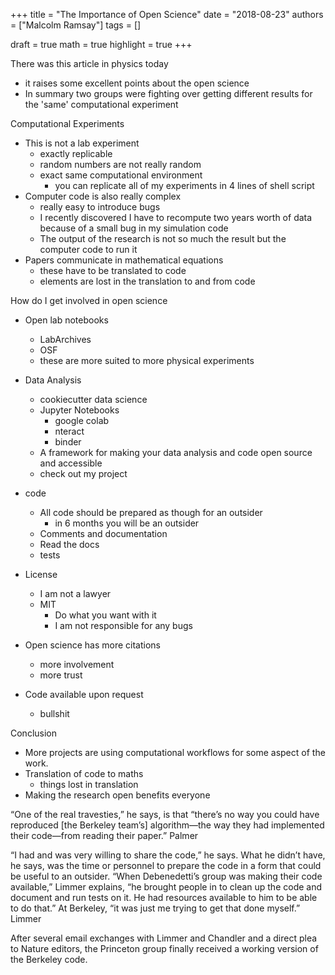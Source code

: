 +++
title = "The Importance of Open Science"
date = "2018-08-23"
authors = ["Malcolm Ramsay"]
tags = []

draft = true
math = true
highlight = true
+++

There was this article in physics today
- it raises some excellent points about the open science
- In summary two groups were fighting over getting different results for the
    'same' computational experiment

Computational Experiments
- This is not a lab experiment
    - exactly replicable
    - random numbers are not really random
    - exact same computational environment
        - you can replicate all of my experiments in 4 lines of shell script
- Computer code is also really complex
    - really easy to introduce bugs
    - I recently discovered I have to recompute two years worth of data because
        of a small bug in my simulation code
    - The output of the research is not so much the result but the computer
        code to run it
- Papers communicate in mathematical equations
    - these have to be translated to code
    - elements are lost in the translation to and from code

How do I get involved in open science
- Open lab notebooks
    - LabArchives
    - OSF
    - these are more suited to more physical experiments
- Data Analysis
    - cookiecutter data science
    - Jupyter Notebooks
        - google colab
        - nteract
        - binder
    - A framework for making your data analysis and code open source and
        accessible
    - check out my project
- code
    - All code should be prepared as though for an outsider
        - in 6 months you will be an outsider
    - Comments and documentation
    - Read the docs
    - tests
- License
    - I am not a lawyer
    - MIT
        - Do what you want with it
        - I am not responsible for any bugs
- Open science has more citations
    - more involvement
    - more trust


- Code available upon request
    - bullshit

Conclusion
- More projects are using computational workflows for some aspect of the work.
- Translation of code to maths
    - things lost in translation
- Making the research open benefits everyone





“One of the real travesties,” he says, is that “there’s no way you could have reproduced [the Berkeley team’s] algorithm—the way they had implemented their code—from reading their paper.” Palmer

 “I had and was very willing to share the code,” he says. What he didn’t have, he says, was the time or personnel to prepare the code in a form that could be useful to an outsider. “When Debenedetti’s group was making their code available,” Limmer explains, “he brought people in to clean up the code and document and run tests on it. He had resources available to him to be able to do that.” At Berkeley, “it was just me trying to get that done myself.” Limmer

 After several email exchanges with Limmer and Chandler and a direct plea to Nature editors, the Princeton group finally received a working version of the Berkeley code.


[war over water]: https://physicstoday.scitation.org/do/10.1063/PT.6.1.20180822a/full/
